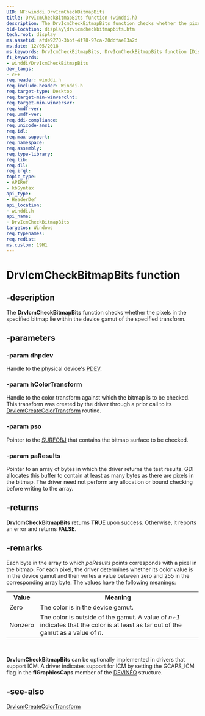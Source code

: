 ```yaml
---
UID: NF:winddi.DrvIcmCheckBitmapBits
title: DrvIcmCheckBitmapBits function (winddi.h)
description: The DrvIcmCheckBitmapBits function checks whether the pixels in the specified bitmap lie within the device gamut of the specified transform.
old-location: display\drvicmcheckbitmapbits.htm
tech.root: display
ms.assetid: afde9270-3bbf-4f78-97ca-20ddfae83a2d
ms.date: 12/05/2018
ms.keywords: DrvIcmCheckBitmapBits, DrvIcmCheckBitmapBits function [Display Devices], ddifncs_f7d444c6-446a-4c46-9f5e-73407323c2d7.xml, display.drvicmcheckbitmapbits, winddi/DrvIcmCheckBitmapBits
f1_keywords:
- winddi/DrvIcmCheckBitmapBits
dev_langs:
- c++
req.header: winddi.h
req.include-header: Winddi.h
req.target-type: Desktop
req.target-min-winverclnt: 
req.target-min-winversvr: 
req.kmdf-ver: 
req.umdf-ver: 
req.ddi-compliance: 
req.unicode-ansi: 
req.idl: 
req.max-support: 
req.namespace: 
req.assembly: 
req.type-library: 
req.lib: 
req.dll: 
req.irql: 
topic_type:
- APIRef
- kbSyntax
api_type:
- HeaderDef
api_location:
- winddi.h
api_name:
- DrvIcmCheckBitmapBits
targetos: Windows
req.typenames: 
req.redist: 
ms.custom: 19H1
---
```


# DrvIcmCheckBitmapBits function


## -description


The <b>DrvIcmCheckBitmapBits</b> function checks whether the pixels in the specified bitmap lie within the device gamut of the specified transform.


## -parameters




### -param dhpdev

Handle to the physical device's <a href="https://docs.microsoft.com/windows-hardware/drivers/">PDEV</a>.


### -param hColorTransform

Handle to the color transform against which the bitmap is to be checked. This transform was created by the driver through a prior call to its <a href="https://docs.microsoft.com/windows/desktop/api/winddi/nf-winddi-drvicmcreatecolortransform">DrvIcmCreateColorTransform</a> routine.


### -param pso

Pointer to the <a href="https://docs.microsoft.com/windows/desktop/api/winddi/ns-winddi-surfobj">SURFOBJ</a> that contains the bitmap surface to be checked.


### -param paResults

Pointer to an array of bytes in which the driver returns the test results. GDI allocates this buffer to contain at least as many bytes as there are pixels in the bitmap. The driver need not perform any allocation or bound checking before writing to the array.


## -returns



<b>DrvIcmCheckBitmapBits</b> returns <b>TRUE</b> upon success. Otherwise, it reports an error and returns <b>FALSE</b>.




## -remarks



Each byte in the array to which <i>paResults</i> points corresponds with a pixel in the bitmap. For each pixel, the driver determines whether its color value is in the device gamut and then writes a value between zero and 255 in the corresponding array byte. The values have the following meanings:

<table>
<tr>
<th>Value</th>
<th>Meaning</th>
</tr>
<tr>
<td>
Zero

</td>
<td>
The color is in the device gamut.

</td>
</tr>
<tr>
<td>
Nonzero

</td>
<td>
The color is outside of the gamut. A value of <i>n+1</i> indicates that the color is at least as far out of the gamut as a value of <i>n</i>.

</td>
</tr>
</table>
 

<b>DrvIcmCheckBitmapBits</b> can be optionally implemented in drivers that support ICM. A driver indicates support for ICM by setting the GCAPS_ICM flag in the <b>flGraphicsCaps</b> member of the <a href="https://docs.microsoft.com/windows/desktop/api/winddi/ns-winddi-devinfo">DEVINFO</a> structure.




## -see-also




<a href="https://docs.microsoft.com/windows/desktop/api/winddi/nf-winddi-drvicmcreatecolortransform">DrvIcmCreateColorTransform</a>
 

 

